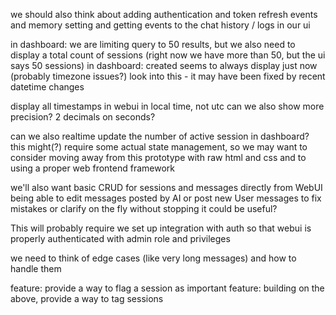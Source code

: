 we should also think about adding authentication and token refresh events and memory setting and getting events to the chat history / logs in our ui

in dashboard: we are limiting query to 50 results, but we also need to display a total count of sessions (right now we have more than 50, but the ui says 50 sessions)
in dashboard: created seems to always display just now (probably timezone issues?) look into this - it may have been fixed by recent datetime changes


display all timestamps in webui in local time, not utc
can we also show more precision? 2 decimals on seconds?

can we also realtime update the number of active session in dashboard?
this might(?) require some actual state management, so we may want to consider moving away from this prototype with raw html and css and to using a proper web frontend framework

we'll also want basic CRUD for sessions and messages directly from WebUI
being able to edit messages posted by AI or post new User messages to fix mistakes or clarify on the fly without stopping it could be useful?

This will probably require we set up integration with auth so that webui is properly authenticated with
admin role and privileges

we need to think of edge cases (like very long messages) and how to handle them

feature: provide a way to flag a session as important
feature: building on the above, provide a way to tag sessions
